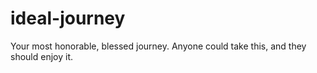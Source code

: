 # ideal-journey
Your most honorable, blessed journey. Anyone could take this, and they should enjoy it.
